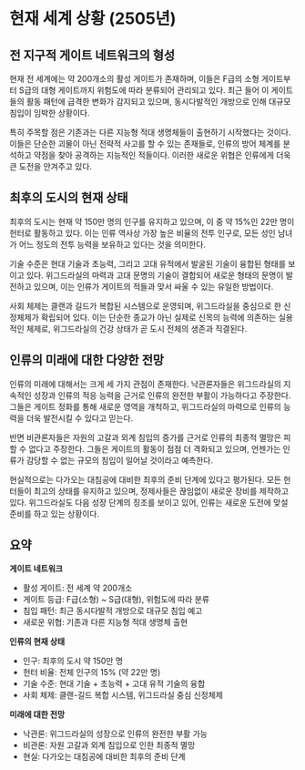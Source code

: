 # 현재 세계 상황 (2505년)

## 전 지구적 게이트 네트워크의 형성

현재 전 세계에는 약 200개소의 활성 게이트가 존재하며, 이들은 F급의 소형 게이트부터 S급의 대형 게이트까지 위험도에 따라 분류되어 관리되고 있다. 최근 들어 이 게이트들의 활동 패턴에 급격한 변화가 감지되고 있으며, 동시다발적인 개방으로 인해 대규모 침입이 임박한 상황이다.

특히 주목할 점은 기존과는 다른 지능형 적대 생명체들이 출현하기 시작했다는 것이다. 이들은 단순한 괴물이 아닌 전략적 사고를 할 수 있는 존재들로, 인류의 방어 체계를 분석하고 약점을 찾아 공격하는 지능적인 적들이다. 이러한 새로운 위협은 인류에게 더욱 큰 도전을 안겨주고 있다.

## 최후의 도시의 현재 상태

최후의 도시는 현재 약 150만 명의 인구를 유지하고 있으며, 이 중 약 15%인 22만 명이 헌터로 활동하고 있다. 이는 인류 역사상 가장 높은 비율의 전투 인구로, 모든 성인 남녀가 어느 정도의 전투 능력을 보유하고 있다는 것을 의미한다.

기술 수준은 현대 기술과 초능력, 그리고 고대 유적에서 발굴된 기술이 융합된 형태를 보이고 있다. 위그드라실의 마력과 고대 문명의 기술이 결합되어 새로운 형태의 문명이 발전하고 있으며, 이는 인류가 게이트의 적들과 맞서 싸울 수 있는 유일한 방법이다.

사회 체제는 클랜과 길드가 복합된 시스템으로 운영되며, 위그드라실을 중심으로 한 신정체제가 확립되어 있다. 이는 단순한 종교가 아닌 실제로 신목의 능력에 의존하는 실용적인 체제로, 위그드라실의 건강 상태가 곧 도시 전체의 생존과 직결된다.

## 인류의 미래에 대한 다양한 전망

인류의 미래에 대해서는 크게 세 가지 관점이 존재한다. 낙관론자들은 위그드라실의 지속적인 성장과 인류의 적응 능력을 근거로 인류의 완전한 부활이 가능하다고 주장한다. 그들은 게이트 정화를 통해 새로운 영역을 개척하고, 위그드라실의 마력으로 인류의 능력을 더욱 발전시킬 수 있다고 믿는다.

반면 비관론자들은 자원의 고갈과 외계 침입의 증가를 근거로 인류의 최종적 멸망은 피할 수 없다고 주장한다. 그들은 게이트의 활동이 점점 더 격화되고 있으며, 언젠가는 인류가 감당할 수 없는 규모의 침입이 일어날 것이라고 예측한다.

현실적으로는 다가오는 대침공에 대비한 최후의 준비 단계에 있다고 평가된다. 모든 헌터들이 최고의 상태를 유지하고 있으며, 정제사들은 끊임없이 새로운 장비를 제작하고 있다. 위그드라실도 다음 성장 단계의 징조를 보이고 있어, 인류는 새로운 도전에 맞설 준비를 하고 있는 상황이다.

## 요약

**게이트 네트워크**

- 활성 게이트: 전 세계 약 200개소
- 게이트 등급: F급(소형) ~ S급(대형), 위험도에 따라 분류
- 침입 패턴: 최근 동시다발적 개방으로 대규모 침입 예고
- 새로운 위협: 기존과 다른 지능형 적대 생명체 출현

**인류의 현재 상태**

- 인구: 최후의 도시 약 150만 명
- 헌터 비율: 전체 인구의 15% (약 22만 명)
- 기술 수준: 현대 기술 + 초능력 + 고대 유적 기술의 융합
- 사회 체제: 클랜-길드 복합 시스템, 위그드라실 중심 신정체제

**미래에 대한 전망**

- 낙관론: 위그드라실의 성장으로 인류의 완전한 부활 가능
- 비관론: 자원 고갈과 외계 침입으로 인한 최종적 멸망
- 현실: 다가오는 대침공에 대비한 최후의 준비 단계
